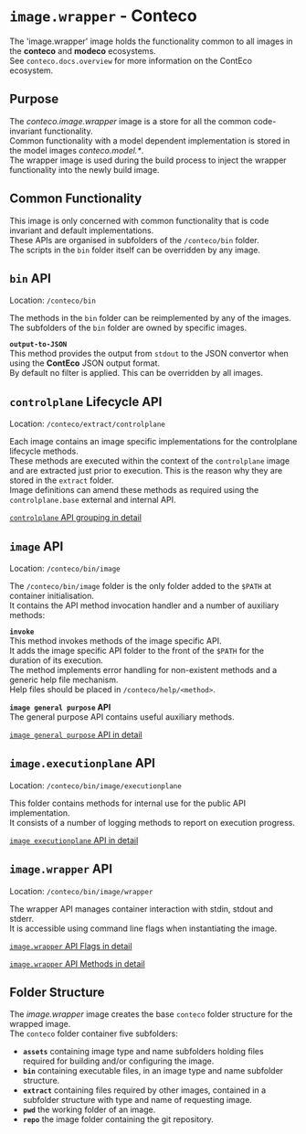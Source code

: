 # `image.wrapper` - Conteco

The 'image.wrapper' image holds the functionality common to all images in the __conteco__ and __modeco__ ecosystems.  
See `conteco.docs.overview` for more information on the ContEco ecosystem.

## Purpose

The _conteco.image.wrapper_ image is a store for all the common code-invariant functionality.  
Common functionality with a model dependent implementation is stored in the model images _conteco.model.*_.  
The wrapper image is used during the build process to inject the wrapper functionality into the newly build image.

## Common Functionality

This image is only concerned with common functionality that is code invariant and default implementations.  
These APIs are organised in subfolders of the `/conteco/bin` folder.  
The scripts in the `bin` folder itself can be overridden by any image.

## `bin` API

Location: `/conteco/bin`

The methods in the `bin` folder can be reimplemented by any of the images.
The subfolders of the `bin` folder are owned by specific images.

__`output-to-JSON`__  
This method provides the output from `stdout` to the JSON convertor when using the __ContEco__ JSON output format.  
By default no filter is applied. This can be overridden by all images.

## `controlplane` Lifecycle API

Location: `/conteco/extract/controlplane`

Each image contains an image specific implementations for the controlplane lifecycle methods.  
These methods are executed within the context of the `controlplane` image and are extracted just prior to execution.
This is the reason why they are stored in the `extract` folder.  
Image definitions can amend these methods as required using the `controlplane.base` external and internal API.

[`controlplane` API grouping in detail](./docs/IMAGE-CONTROLPLANE-API.md)  

## `image` API

Location: `/conteco/bin/image`

The `/conteco/bin/image` folder is the only folder added to the `$PATH` at container initialisation.  
It contains the API method invocation handler and a number of auxiliary methods:

__`invoke`__  
This method invokes methods of the image specific API.  
It adds the image specific API folder to the front of the `$PATH` for the duration of its execution.  
The method implements error handling for non-existent methods and a generic help file mechanism.  
Help files should be placed in `/conteco/help/<method>`.

__`image general purpose` API__  
The general purpose API contains useful auxiliary methods.

[`image general purpose` API in detail](./docs/IMAGE-GENERAL-PURPOSE-API.md)  

## `image.executionplane` API

Location: `/conteco/bin/image/executionplane`

This folder contains methods for internal use for the public API implementation.  
It consists of a number of logging methods to report on execution progress.

[`image executionplane` API in detail](./docs/IMAGE-EXECUTIONPLANE-API.md)

## `image.wrapper` API

Location: `/conteco/bin/image/wrapper`

The wrapper API manages container interaction with stdin, stdout and stderr.  
It is accessible using command line flags when instantiating the image.

[`image.wrapper` API Flags in detail](./docs/IMAGE-WRAPPER-API-FLAGS.md)

[`image.wrapper` API Methods in detail](./docs/IMAGE-WRAPPER-API.md)

## Folder Structure

The _image.wrapper_ image creates the base `conteco` folder structure for the wrapped image.  
The `conteco` folder container five subfolders:
- __`assets`__ containing image type and name subfolders holding files required for building and/or configuring the image.
- __`bin`__ containing executable files, in an image type and name subfolder structure.
- __`extract`__ containing files required by other images, contained in a subfolder structure with type and name of requesting image.
- __`pwd`__ the working folder of an image.
- __`repo`__ the image folder containing the git repository.
